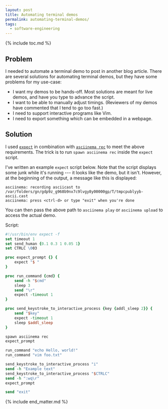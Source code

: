 ```yaml
---
layout: post
title: Automating terminal demos
permalink: automating-terminal-demos/
tags:
  - software-engineering
---
```


{% include toc.md %}

## Problem

I needed to automate a terminal demo to post in another blog article. There are several solutions for automating terminal demos, but they have some problems for my use-case:

* I want my demos to be hands-off. Most solutions are meant for live demos, and have you type to advance the script.
* I want to be able to manually adjust timings. (Reviewers of my demos have commented that I tend to go too fast.)
* I need to support interactive programs like Vim.
* I need to export something which can be embedded in a webpage.

## Solution

I used [`expect`](https://en.wikipedia.org/wiki/Expect) in combination with [`asciinema rec`](https://asciinema.org/) to meet the above requirements. The trick is to run `spawn asciinema rec` inside the `expect` script.

I've written an example `expect` script below. Note that the script displays some junk while it's running --- it looks like the demo, but it isn't. However, at the beginning of the output, a message like this is displayed:

```
asciinema: recording asciicast to /var/folders/gn/gdp9z_g968b9nx7c9lvgy8y00000gp/T/tmpcpublyyb-ascii.cast
asciinema: press <ctrl-d> or type "exit" when you're done
```

You can then pass the above path to `asciinema play` or `asciinema upload` to access the actual demo.

Script:

```tcl
#!/usr/bin/env expect -f
set timeout 1
set send_human {0.1 0.3 1 0.05 1}
set CTRLC \003

proc expect_prompt {} {
    expect "$ "
}

proc run_command {cmd} {
    send -h "$cmd"
    sleep 3
    send "\r"
    expect -timeout 1
}

proc send_keystroke_to_interactive_process {key {addl_sleep 2}} {
    send "$key"
    expect -timeout 1
    sleep $addl_sleep
}

spawn asciinema rec
expect_prompt

run_command "echo Hello, world!"
run_command "vim foo.txt"

send_keystroke_to_interactive_process "i"
send -h "Example text"
send_keystroke_to_interactive_process "$CTRLC"
send -h ":wq\r"
expect_prompt

send "exit"
```

{% include end_matter.md %}
